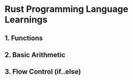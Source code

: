 # Rust Programming Language Learnings

## 1. Functions

## 2. Basic Arithmetic

## 3. Flow Control (if..else)
